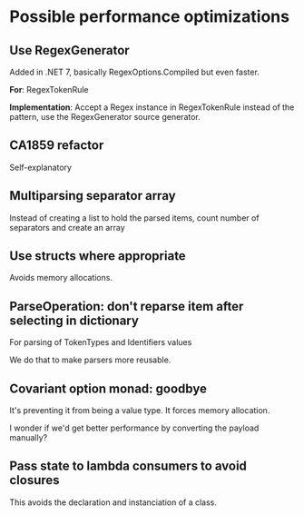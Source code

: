 # Possible performance optimizations

## Use RegexGenerator

Added in .NET 7, basically RegexOptions.Compiled but even faster.

**For**: RegexTokenRule

**Implementation**: Accept a Regex instance in RegexTokenRule instead of the pattern, use the RegexGenerator source generator.

## CA1859 refactor

Self-explanatory

## Multiparsing separator array

Instead of creating a list to hold the parsed items, count number of separators and create an array

## Use structs where appropriate

Avoids memory allocations.

## ParseOperation: don't reparse item after selecting in dictionary

For parsing of TokenTypes and Identifiers values

We do that to make parsers more reusable.

## Covariant option monad: goodbye

It's preventing it from being a value type. It forces memory allocation.

I wonder if we'd get better performance by converting the payload manually?

## Pass state to lambda consumers to avoid closures

This avoids the declaration and instanciation of a class.
